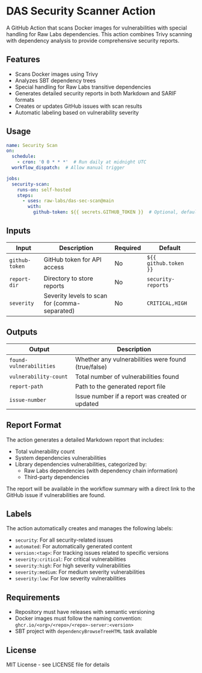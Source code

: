 # DAS Security Scanner Action

A GitHub Action that scans Docker images for vulnerabilities with special handling for Raw Labs dependencies. This action combines Trivy scanning with dependency analysis to provide comprehensive security reports.

## Features

- Scans Docker images using Trivy
- Analyzes SBT dependency trees
- Special handling for Raw Labs transitive dependencies
- Generates detailed security reports in both Markdown and SARIF formats
- Creates or updates GitHub issues with scan results
- Automatic labeling based on vulnerability severity

## Usage

```yaml
name: Security Scan
on:
  schedule:
    - cron: '0 0 * * *'  # Run daily at midnight UTC
  workflow_dispatch:  # Allow manual trigger

jobs:
  security-scan:
    runs-on: self-hosted
    steps:
      - uses: raw-labs/das-sec-scan@main
        with:
          github-token: ${{ secrets.GITHUB_TOKEN }}  # Optional, defaults to GITHUB_TOKEN
```

## Inputs

| Input | Description | Required | Default |
|-------|-------------|----------|---------|
| `github-token` | GitHub token for API access | No | `${{ github.token }}` |
| `report-dir` | Directory to store reports | No | `security-reports` |
| `severity` | Severity levels to scan for (comma-separated) | No | `CRITICAL,HIGH` |

## Outputs

| Output | Description |
|--------|-------------|
| `found-vulnerabilities` | Whether any vulnerabilities were found (true/false) |
| `vulnerability-count` | Total number of vulnerabilities found |
| `report-path` | Path to the generated report file |
| `issue-number` | Issue number if a report was created or updated |

## Report Format

The action generates a detailed Markdown report that includes:

- Total vulnerability count
- System dependencies vulnerabilities
- Library dependencies vulnerabilities, categorized by:
  - Raw Labs dependencies (with dependency chain information)
  - Third-party dependencies

The report will be available in the workflow summary with a direct link to the GitHub issue if vulnerabilities are found.

## Labels

The action automatically creates and manages the following labels:

- `security`: For all security-related issues
- `automated`: For automatically generated content
- `version:<tag>`: For tracking issues related to specific versions
- `severity:critical`: For critical vulnerabilities
- `severity:high`: For high severity vulnerabilities
- `severity:medium`: For medium severity vulnerabilities
- `severity:low`: For low severity vulnerabilities

## Requirements

- Repository must have releases with semantic versioning
- Docker images must follow the naming convention: `ghcr.io/<org>/<repo>/<repo>-server:<version>`
- SBT project with `dependencyBrowseTreeHTML` task available

## License

MIT License - see LICENSE file for details
